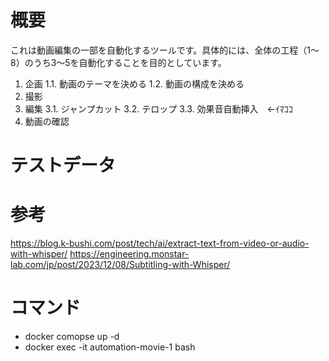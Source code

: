 # 概要
これは動画編集の一部を自動化するツールです。具体的には、全体の工程（1～8）のうち3～5を自動化することを目的としています。

1. 企画
    1.1. 動画のテーマを決める
    1.2. 動画の構成を決める
2. 撮影
3. 編集
    3.1. ジャンプカット
    3.2. テロップ
    3.3. 効果音自動挿入　←ｲﾏｺｺ
4. 動画の確認 

# テストデータ

# 参考
https://blog.k-bushi.com/post/tech/ai/extract-text-from-video-or-audio-with-whisper/
https://engineering.monstar-lab.com/jp/post/2023/12/08/Subtitling-with-Whisper/

# コマンド
- docker comopse up -d
- docker exec -it automation-movie-1 bash
